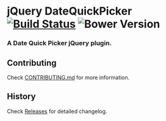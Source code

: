 # jQuery DateQuickPicker [![Build Status](https://secure.travis-ci.org/nfer/jquery-datequickpicker.svg?branch=master)](https://travis-ci.org/nfer/jquery-datequickpicker) ![Bower Version](https://badge.fury.io/bo/jquery-datequickpicker.svg)

### A Date Quick Picker jQuery plugin.

## Contributing

Check [CONTRIBUTING.md](https://github.com/nfere/jquery-datequickpicker/blob/master/CONTRIBUTING.md) for more information.

## History

Check [Releases](https://github.com/nfere/jquery-datequickpicker/releases) for detailed changelog.

